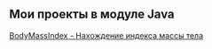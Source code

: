 ## Мои проекты в модуле Java
[BodyMassIndex - Нахождение индекса массы тела](https://github.com/HolzQA/BodyMassIndex)
